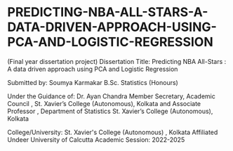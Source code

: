 # PREDICTING-NBA-ALL-STARS-A-DATA-DRIVEN-APPROACH-USING-PCA-AND-LOGISTIC-REGRESSION
(Final year dissertation project)
Dissertation Title:
Predicting NBA All-Stars : A data driven approach using PCA and Logistic Regression

Submitted by:
Soumya Karmakar
B.Sc. Statistics (Honours)

Under the Guidance of:
Dr. Ayan Chandra
Member Secretary,
Academic Council ,
St. Xavier’s College (Autonomous), Kolkata
and Associate Professor , Department of Statistics
St. Xavier’s College (Autonomous), Kolkata

College/University:
St. Xavier's College (Autonomous) , Kolkata
Affiliated Undeer University of Calcutta
Academic Session: 2022-2025

